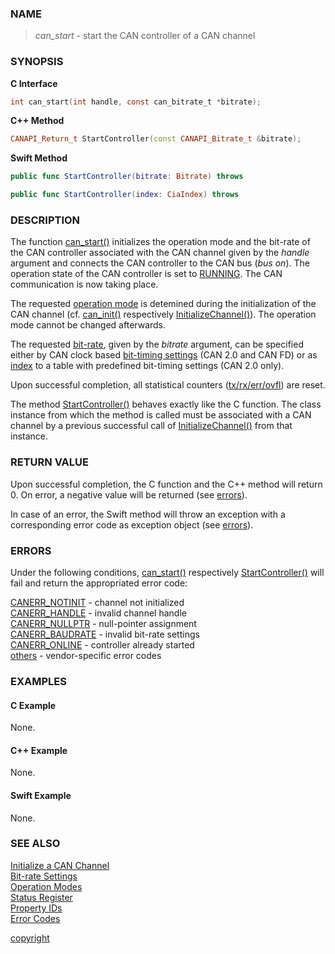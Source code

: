 ### NAME

> *can_start* - start the CAN controller of a CAN channel

### SYNOPSIS

<a id="can_start"></a>
**C Interface**
```C
int can_start(int handle, const can_bitrate_t *bitrate);
```
<a id="startcontroller"></a>
**C++ Method**
```C++
CANAPI_Return_t StartController(const CANAPI_Bitrate_t &bitrate);
```
<a id="func_startcontroller"></a>
**Swift Method**
```Swift
public func StartController(bitrate: Bitrate) throws

public func StartController(index: CiaIndex) throws
```

### DESCRIPTION

The function [can_start()](#can_start) initializes the operation mode and the bit-rate of the CAN controller associated with the CAN channel given by the *handle* argument
and connects the CAN controller to the CAN bus (*bus on*).
The operation state of the CAN controller is set to [RUNNING](/reference/status_register#status_bit_can_stopped).
The CAN communication is now taking place.

The requested [operation mode](/reference/operation_modes#name) is detemined during the initialization of the CAN channel (cf. [can_init()](/reference/can_init#can_init) respectively [InitializeChannel()](/reference/can_init#initializechannel)).
The operation mode cannot be changed afterwards.

The requested [bit-rate](/reference/bitrate_settings#name), given by the *bitrate* argument,
can be specified either by CAN clock based [bit-timing settings](/reference/bitrate_settings#bitrate_frequency) (CAN 2.0 and CAN FD) or
as [index](/reference/bitrate_settings#bitrate_index) to a table with predefined bit-timing settings (CAN 2.0 only).

Upon successful completion, all statistical counters ([tx/rx/err/ovfl](/reference/property_ids#property_defines)) are reset.

The method [StartController()](#startcontroller) behaves exactly like the C function.
The class instance from which the method is called must be associated with a CAN channel by a previous successful call of [InitializeChannel()](/reference/can_init#initializechannel) from that instance.

### RETURN VALUE

Upon successful completion, the C function and the C++ method will return 0. On error, a negative value will be returned (see [errors](#errors)).

In case of an error, the Swift method will throw an exception with a corresponding error code as exception object (see [errors](#errors)).

### ERRORS

Under the following conditions, [can_start()](#can_start) respectively [StartController()](#startcontroller) will fail and return the appropriated error code:

[CANERR_NOTINIT](/reference/error_codes#error_notinit)   - channel not initialized \
[CANERR_HANDLE](/reference/error_codes#error_handle)     - invalid channel handle \
[CANERR_NULLPTR](/reference/error_codes#error_nullptr)   - null-pointer assignment \
[CANERR_BAUDRATE](/reference/error_codes#error_baudrate) - invalid bit-rate settings \
[CANERR_ONLINE](/reference/error_codes#error_online)     - controller already started \
[others](/reference/error_codes#error_vendor)            - vendor-specific error codes

### EXAMPLES

#### C Example

None.

#### C++ Example

None.

#### Swift Example

None.

### SEE ALSO

[Initialize a CAN Channel](/reference/can_init#name) \
[Bit-rate Settings](/reference/bitrate_settings#name) \
[Operation Modes](/reference/operation_modes#name) \
[Status Register](/reference/status_register#name) \
[Property IDs](/reference/property_ids#name) \
[Error Codes](/reference/error_codes#name)


[copyright](../copyright.md ':include')